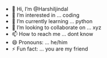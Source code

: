 - 👋 Hi, I’m @Harshiljindal
- 👀 I’m interested in ... coding
- 🌱 I’m currently learning ... python
- 💞️ I’m looking to collaborate on ... xyz
- 📫 How to reach me ... dont know
- 😄 Pronouns: ... he/him
- ⚡ Fun fact: ... you are my friend

<!---
Harshiljindal/Harshiljindal is a ✨ special ✨ repository because its `README.md` (this file) appears on your GitHub profile.
You can click the Preview link to take a look at your changes.
--->
